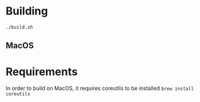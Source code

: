 # Building

```
./build.sh
```

## MacOS

# Requirements
In order to build on MacOS, it requires coreutils to be installed
`brew install coreutils`
